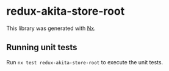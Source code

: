 # redux-akita-store-root

This library was generated with [Nx](https://nx.dev).

## Running unit tests

Run `nx test redux-akita-store-root` to execute the unit tests.
